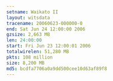 ```yaml
---
setname: Waikato II
layout: witsdata
tracename: 20060623-000000-0
end: Sat Jun 24 12:00:00 2006
gzsize: 2,663 MB
len: 24:00:00
start: Fri Jun 23 12:00:01 2006
totalwirelen: 51,280 MB
pkts: 108 million
size: 8,200 MB
md5: bcdfa7706a0a9dd500cee10d63af89f8
---
```

